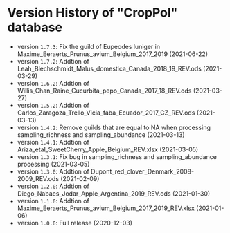 # Version History of "CropPol" database

* version `1.7.3`: Fix the guild of Eupeodes luniger in Maxime_Eeraerts_Prunus_avium_Belgium_2017_2019 (2021-06-22)
* version `1.7.2`: Addtion of Leah_Blechschmidt_Malus_domestica_Canada_2018_19_REV.ods (2021-03-29)
* version `1.6.2`: Addtion of Willis_Chan_Raine_Cucurbita_pepo_Canada_2017_18_REV.ods (2021-03-27)
* version `1.5.2`: Addtion of Carlos_Zaragoza_Trello_Vicia_faba_Ecuador_2017_CZ_REV.ods (2021-03-13)
* version `1.4.2`: Remove guilds that are equal to NA when processing sampling_richness and sampling_abundance (2021-03-13)
* version `1.4.1`: Addtion of Ariza_etal_SweetCherry_Apple_Belgium_REV.xlsx (2021-03-05)
* version `1.3.1`: Fix bug in sampling_richness and sampling_abundance processing (2021-03-05)
* version `1.3.0`: Addtion of Dupont_red_clover_Denmark_2008-2009_REV.ods (2021-02-09)
* version `1.2.0`: Addtion of Diego_Nabaes_Jodar_Apple_Argentina_2019_REV.ods (2021-01-30)
* version `1.1.0`: Addtion of Maxime_Eeraerts_Prunus_avium_Belgium_2017_2019_REV.xlsx (2021-01-06)
* version `1.0.0`: Full release (2020-12-03)
